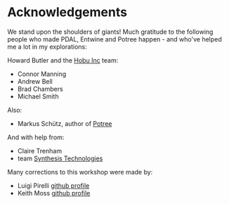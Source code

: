 # Acknowledgements

We stand upon  the shoulders of giants! Much gratitude to the following people who made PDAL, Entwine and Potree happen - and who've helped me a lot in my explorations:

Howard Butler and the [Hobu Inc](http://hobu.inc) team:
- Connor Manning
- Andrew Bell
- Brad Chambers
- Michael Smith

Also:
- Markus Schütz, author of [Potree](http://potree.org)

And with help from:
- Claire Trenham
- team [Synthesis Technologies](http://synth.earth)

Many corrections to this workshop were made by:
- Luigi Pirelli [github profile](https://github.com/luipir)
- Keith Moss [github profile](https://github.com/keithamoss)
